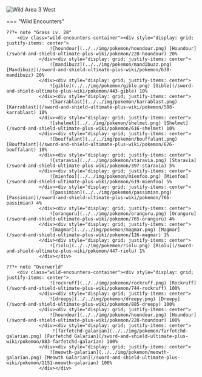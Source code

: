 <img src="../../img/routes/Wild Area 3 West.png" alt="Wild Area 3 West"/>

=== "Wild Encounters"


	???+ note "Grass Lv. 28"
		<div class="wild-encounters-container"><div style="display: grid; justify-items: center">
                    ![houndour](../../img/pokemon/houndour.png) [Houndour](/sword-and-shield-ultimate-plus-wiki/pokemon/228-houndour) 20%
                </div><div style="display: grid; justify-items: center">
                    ![mandibuzz](../../img/pokemon/mandibuzz.png) [Mandibuzz](/sword-and-shield-ultimate-plus-wiki/pokemon/630-mandibuzz) 20%
                </div><div style="display: grid; justify-items: center">
                    ![gible](../../img/pokemon/gible.png) [Gible](/sword-and-shield-ultimate-plus-wiki/pokemon/443-gible) 10%
                </div><div style="display: grid; justify-items: center">
                    ![karrablast](../../img/pokemon/karrablast.png) [Karrablast](/sword-and-shield-ultimate-plus-wiki/pokemon/588-karrablast) 10%
                </div><div style="display: grid; justify-items: center">
                    ![shelmet](../../img/pokemon/shelmet.png) [Shelmet](/sword-and-shield-ultimate-plus-wiki/pokemon/616-shelmet) 10%
                </div><div style="display: grid; justify-items: center">
                    ![bouffalant](../../img/pokemon/bouffalant.png) [Bouffalant](/sword-and-shield-ultimate-plus-wiki/pokemon/626-bouffalant) 10%
                </div><div style="display: grid; justify-items: center">
                    ![staravia](../../img/pokemon/staravia.png) [Staravia](/sword-and-shield-ultimate-plus-wiki/pokemon/397-staravia) 5%
                </div><div style="display: grid; justify-items: center">
                    ![mienfoo](../../img/pokemon/mienfoo.png) [Mienfoo](/sword-and-shield-ultimate-plus-wiki/pokemon/619-mienfoo) 5%
                </div><div style="display: grid; justify-items: center">
                    ![passimian](../../img/pokemon/passimian.png) [Passimian](/sword-and-shield-ultimate-plus-wiki/pokemon/766-passimian) 4%
                </div><div style="display: grid; justify-items: center">
                    ![oranguru](../../img/pokemon/oranguru.png) [Oranguru](/sword-and-shield-ultimate-plus-wiki/pokemon/765-oranguru) 4%
                </div><div style="display: grid; justify-items: center">
                    ![magmar](../../img/pokemon/magmar.png) [Magmar](/sword-and-shield-ultimate-plus-wiki/pokemon/126-magmar) 1%
                </div><div style="display: grid; justify-items: center">
                    ![riolu](../../img/pokemon/riolu.png) [Riolu](/sword-and-shield-ultimate-plus-wiki/pokemon/447-riolu) 1%
                </div></div>

	???+ note "Overworld"
		<div class="wild-encounters-container"><div style="display: grid; justify-items: center">
                    ![rockruff](../../img/pokemon/rockruff.png) [Rockruff](/sword-and-shield-ultimate-plus-wiki/pokemon/744-rockruff) 100%
                </div><div style="display: grid; justify-items: center">
                    ![dreepy](../../img/pokemon/dreepy.png) [Dreepy](/sword-and-shield-ultimate-plus-wiki/pokemon/885-dreepy) 100%
                </div><div style="display: grid; justify-items: center">
                    ![houndour](../../img/pokemon/houndour.png) [Houndour](/sword-and-shield-ultimate-plus-wiki/pokemon/228-houndour) 100%
                </div><div style="display: grid; justify-items: center">
                     ![farfetchd-galarian](../../img/pokemon/farfetchd-galarian.png) [Farfetchd Galarian](/sword-and-shield-ultimate-plus-wiki/pokemon/083-farfetchd-galarian) 100%
                </div><div style="display: grid; justify-items: center">
                    ![meowth-galarian](../../img/pokemon/meowth-galarian.png) [Meowth Galarian](/sword-and-shield-ultimate-plus-wiki/pokemon/1151-meowth-galarian) 100%
                </div></div>



